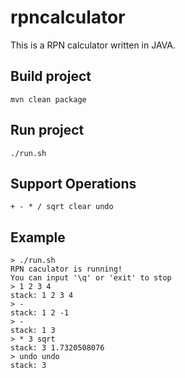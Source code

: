 # rpncalculator

This is a RPN calculator written in JAVA.

## Build project
```
mvn clean package
```

## Run project
```
./run.sh
```

## Support Operations
```
+ - * / sqrt clear undo
```

## Example
```
> ./run.sh 
RPN caculator is running!
You can input '\q' or 'exit' to stop
> 1 2 3 4
stack: 1 2 3 4 
> -    
stack: 1 2 -1 
> -
stack: 1 3 
> * 3 sqrt
stack: 3 1.7320508076 
> undo undo
stack: 3 
```
